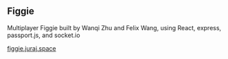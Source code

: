 ## Figgie

Multiplayer Figgie built by Wanqi Zhu and Felix Wang, using React, express, passport.js, and socket.io

[figgie.juraj.space](https://figgie.juraj.space)